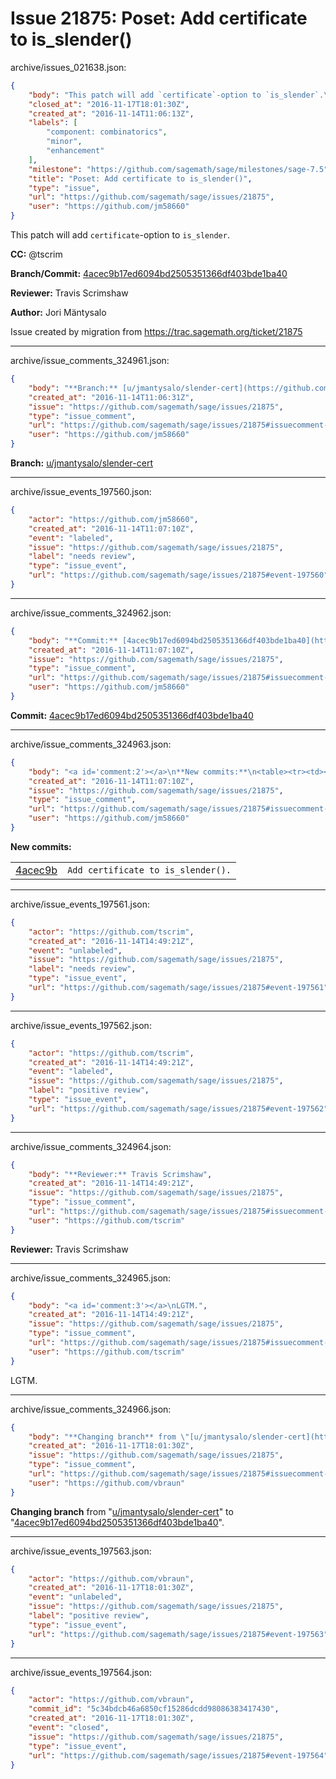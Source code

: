 # Issue 21875: Poset: Add certificate to is_slender()

archive/issues_021638.json:
```json
{
    "body": "This patch will add `certificate`-option to `is_slender`.\n\n**CC:**  @tscrim\n\n**Branch/Commit:** [4acec9b17ed6094bd2505351366df403bde1ba40](https://github.com/sagemath/sagetrac-mirror/commit/4acec9b17ed6094bd2505351366df403bde1ba40)\n\n**Reviewer:** Travis Scrimshaw\n\n**Author:** Jori M\u00e4ntysalo\n\nIssue created by migration from https://trac.sagemath.org/ticket/21875\n\n",
    "closed_at": "2016-11-17T18:01:30Z",
    "created_at": "2016-11-14T11:06:13Z",
    "labels": [
        "component: combinatorics",
        "minor",
        "enhancement"
    ],
    "milestone": "https://github.com/sagemath/sage/milestones/sage-7.5",
    "title": "Poset: Add certificate to is_slender()",
    "type": "issue",
    "url": "https://github.com/sagemath/sage/issues/21875",
    "user": "https://github.com/jm58660"
}
```
This patch will add `certificate`-option to `is_slender`.

**CC:**  @tscrim

**Branch/Commit:** [4acec9b17ed6094bd2505351366df403bde1ba40](https://github.com/sagemath/sagetrac-mirror/commit/4acec9b17ed6094bd2505351366df403bde1ba40)

**Reviewer:** Travis Scrimshaw

**Author:** Jori Mäntysalo

Issue created by migration from https://trac.sagemath.org/ticket/21875





---

archive/issue_comments_324961.json:
```json
{
    "body": "**Branch:** [u/jmantysalo/slender-cert](https://github.com/sagemath/sagetrac-mirror/tree/u/jmantysalo/slender-cert)",
    "created_at": "2016-11-14T11:06:31Z",
    "issue": "https://github.com/sagemath/sage/issues/21875",
    "type": "issue_comment",
    "url": "https://github.com/sagemath/sage/issues/21875#issuecomment-324961",
    "user": "https://github.com/jm58660"
}
```

**Branch:** [u/jmantysalo/slender-cert](https://github.com/sagemath/sagetrac-mirror/tree/u/jmantysalo/slender-cert)



---

archive/issue_events_197560.json:
```json
{
    "actor": "https://github.com/jm58660",
    "created_at": "2016-11-14T11:07:10Z",
    "event": "labeled",
    "issue": "https://github.com/sagemath/sage/issues/21875",
    "label": "needs review",
    "type": "issue_event",
    "url": "https://github.com/sagemath/sage/issues/21875#event-197560"
}
```



---

archive/issue_comments_324962.json:
```json
{
    "body": "**Commit:** [4acec9b17ed6094bd2505351366df403bde1ba40](https://github.com/sagemath/sagetrac-mirror/commit/4acec9b17ed6094bd2505351366df403bde1ba40)",
    "created_at": "2016-11-14T11:07:10Z",
    "issue": "https://github.com/sagemath/sage/issues/21875",
    "type": "issue_comment",
    "url": "https://github.com/sagemath/sage/issues/21875#issuecomment-324962",
    "user": "https://github.com/jm58660"
}
```

**Commit:** [4acec9b17ed6094bd2505351366df403bde1ba40](https://github.com/sagemath/sagetrac-mirror/commit/4acec9b17ed6094bd2505351366df403bde1ba40)



---

archive/issue_comments_324963.json:
```json
{
    "body": "<a id='comment:2'></a>\n**New commits:**\n<table><tr><td><a href=\"https://github.com/sagemath/sagetrac-mirror/commit/4acec9b17ed6094bd2505351366df403bde1ba40\">4acec9b</a></td><td><code>Add certificate to is_slender().</code></td></tr></table>\n",
    "created_at": "2016-11-14T11:07:10Z",
    "issue": "https://github.com/sagemath/sage/issues/21875",
    "type": "issue_comment",
    "url": "https://github.com/sagemath/sage/issues/21875#issuecomment-324963",
    "user": "https://github.com/jm58660"
}
```

<a id='comment:2'></a>
**New commits:**
<table><tr><td><a href="https://github.com/sagemath/sagetrac-mirror/commit/4acec9b17ed6094bd2505351366df403bde1ba40">4acec9b</a></td><td><code>Add certificate to is_slender().</code></td></tr></table>




---

archive/issue_events_197561.json:
```json
{
    "actor": "https://github.com/tscrim",
    "created_at": "2016-11-14T14:49:21Z",
    "event": "unlabeled",
    "issue": "https://github.com/sagemath/sage/issues/21875",
    "label": "needs review",
    "type": "issue_event",
    "url": "https://github.com/sagemath/sage/issues/21875#event-197561"
}
```



---

archive/issue_events_197562.json:
```json
{
    "actor": "https://github.com/tscrim",
    "created_at": "2016-11-14T14:49:21Z",
    "event": "labeled",
    "issue": "https://github.com/sagemath/sage/issues/21875",
    "label": "positive review",
    "type": "issue_event",
    "url": "https://github.com/sagemath/sage/issues/21875#event-197562"
}
```



---

archive/issue_comments_324964.json:
```json
{
    "body": "**Reviewer:** Travis Scrimshaw",
    "created_at": "2016-11-14T14:49:21Z",
    "issue": "https://github.com/sagemath/sage/issues/21875",
    "type": "issue_comment",
    "url": "https://github.com/sagemath/sage/issues/21875#issuecomment-324964",
    "user": "https://github.com/tscrim"
}
```

**Reviewer:** Travis Scrimshaw



---

archive/issue_comments_324965.json:
```json
{
    "body": "<a id='comment:3'></a>\nLGTM.",
    "created_at": "2016-11-14T14:49:21Z",
    "issue": "https://github.com/sagemath/sage/issues/21875",
    "type": "issue_comment",
    "url": "https://github.com/sagemath/sage/issues/21875#issuecomment-324965",
    "user": "https://github.com/tscrim"
}
```

<a id='comment:3'></a>
LGTM.



---

archive/issue_comments_324966.json:
```json
{
    "body": "**Changing branch** from \"[u/jmantysalo/slender-cert](https://github.com/sagemath/sagetrac-mirror/tree/u/jmantysalo/slender-cert)\" to \"[4acec9b17ed6094bd2505351366df403bde1ba40](https://github.com/sagemath/sagetrac-mirror/commit/4acec9b17ed6094bd2505351366df403bde1ba40)\".",
    "created_at": "2016-11-17T18:01:30Z",
    "issue": "https://github.com/sagemath/sage/issues/21875",
    "type": "issue_comment",
    "url": "https://github.com/sagemath/sage/issues/21875#issuecomment-324966",
    "user": "https://github.com/vbraun"
}
```

**Changing branch** from "[u/jmantysalo/slender-cert](https://github.com/sagemath/sagetrac-mirror/tree/u/jmantysalo/slender-cert)" to "[4acec9b17ed6094bd2505351366df403bde1ba40](https://github.com/sagemath/sagetrac-mirror/commit/4acec9b17ed6094bd2505351366df403bde1ba40)".



---

archive/issue_events_197563.json:
```json
{
    "actor": "https://github.com/vbraun",
    "created_at": "2016-11-17T18:01:30Z",
    "event": "unlabeled",
    "issue": "https://github.com/sagemath/sage/issues/21875",
    "label": "positive review",
    "type": "issue_event",
    "url": "https://github.com/sagemath/sage/issues/21875#event-197563"
}
```



---

archive/issue_events_197564.json:
```json
{
    "actor": "https://github.com/vbraun",
    "commit_id": "5c34bdcb46a6850cf15286dcdd98086383417430",
    "created_at": "2016-11-17T18:01:30Z",
    "event": "closed",
    "issue": "https://github.com/sagemath/sage/issues/21875",
    "type": "issue_event",
    "url": "https://github.com/sagemath/sage/issues/21875#event-197564"
}
```
